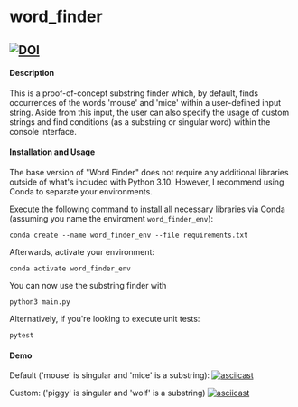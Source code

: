 # word_finder
[![DOI](https://zenodo.org/badge/613132267.svg)](https://zenodo.org/badge/latestdoi/613132267)
---

#### Description
This is a proof-of-concept substring finder which, by default, finds occurrences of the words 'mouse' and 'mice' within a user-defined input string. Aside from this input, the user can also specify the usage of custom strings and find conditions (as a substring or singular word) within the console interface.

#### Installation and Usage
The base version of "Word Finder" does not require any additional libraries outside of what's included with Python 3.10. However, I recommend using Conda to separate your environments.

Execute the following command to install all necessary libraries via Conda (assuming you name the enviroment `word_finder_env`):
```lang=python
conda create --name word_finder_env --file requirements.txt
```

Afterwards, activate your environment:
```lang=python
conda activate word_finder_env
```

You can now use the substring finder with
```lang=python
python3 main.py
```

Alternatively, if you're looking to execute unit tests:
```lang=python
pytest
```

#### Demo
Default ('mouse' is singular and 'mice' is a substring):
[![asciicast](https://asciinema.org/a/X7kPSjEknNcBYEmaye9sEMG0A.svg)](https://asciinema.org/a/X7kPSjEknNcBYEmaye9sEMG0A)

Custom: ('piggy' is singular and 'wolf' is a substring)
[![asciicast](https://asciinema.org/a/lQ0FjTYfREywLieFNMfpSqbZN.svg)](https://asciinema.org/a/lQ0FjTYfREywLieFNMfpSqbZN)
